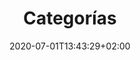 ---
title: "Categorías"
date: 2020-07-01T13:43:29+02:00
summary: "Mis proyectos caseros listados por categoría"
---